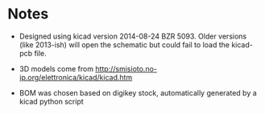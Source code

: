 # Notes

* Designed using kicad version 2014-08-24 BZR 5093. Older versions (like 2013-ish) will open the schematic but could fail to load the kicad-pcb file.

* 3D models come from http://smisioto.no-ip.org/elettronica/kicad/kicad.htm

* BOM was chosen based on digikey stock, automatically generated by a kicad python script

